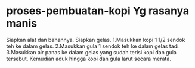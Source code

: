 # proses-pembuatan-kopi Yg rasanya manis
Siapkan alat dan bahannya.
Siapkan gelas.
1.Masukkan kopi 1 1/2 sendok teh ke dalam gelas.
2.Masukkan gula 1 sendok teh ke dalam gelas tadi.
3.Masukkan air panas ke dalam gelas yang sudah terisi kopi dan gula tersebut.
Kemudian aduk hingga kopi dan gula larut secara merata.
